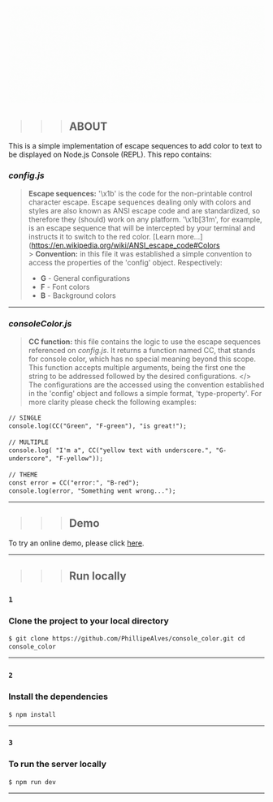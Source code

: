 ![Banner](/public/cc-banner.gif)

> > > ## ABOUT

This is a simple implementation of escape sequences to add color to text to be displayed on Node.js Console (REPL).
This repo contains:

### **_config.js_**

> **Escape sequences:** '\x1b' is the code for the non-printable control character escape. Escape sequences dealing only with colors and styles are also known as ANSI escape code and are standardized, so therefore they (should) work on any platform. '\x1b[31m', for example, is an escape sequence that will be intercepted by your terminal and instructs it to switch to the red color. [Learn more...](https://en.wikipedia.org/wiki/ANSI_escape_code#Colors </br> > **Convention:** in this file it was established a simple convention to access the properties of the 'config' object. Respectively:
>
> - **G** - General configurations
> - **F** - Font colors
> - **B** - Background colors

---

### **_consoleColor.js_**

> **CC function:** this file contains the logic to use the escape sequences referenced on _config.js_. It returns a function named CC, that stands for console color, which has no special meaning beyond this scope. </br>
> This function accepts multiple arguments, being the first one the string to be addressed followed by the desired configurations. </>
> The configurations are the accessed using the convention established in the 'config' object and follows a simple format, 'type-property'. For more clarity please check the following examples:

```
// SINGLE
console.log(CC("Green", "F-green"), "is great!");

// MULTIPLE
console.log( "I'm a", CC("yellow text with underscore.", "G-underscore", "F-yellow"));

// THEME
const error = CC("error:", "B-red");
console.log(error, "Something went wrong...");
```

---

> > > ## Demo

To try an online demo, please click [here](https://repl.it/talk/share/Console-Color/80202).

---

> > > ## Run locally

### `1`

### Clone the project to your local directory

```
$ git clone https://github.com/PhillipeAlves/console_color.git cd console_color
```

---

### `2`

### Install the dependencies

```
$ npm install
```

---

### `3`

### To run the server locally

```
$ npm run dev
```

---
